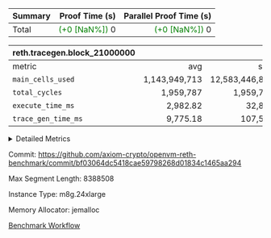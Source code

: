 | Summary | Proof Time (s) | Parallel Proof Time (s) |
|:---|---:|---:|
| Total | <span style='color: green'>(+0 [NaN%])</span> 0 | <span style='color: green'>(+0 [NaN%])</span> 0 |


| reth.tracegen.block_21000000 |||||
|:---|---:|---:|---:|---:|
|metric|avg|sum|max|min|
| `main_cells_used     ` |  1,143,949,713 |  12,583,446,843 |  1,923,876,359 |  289,533,396 |
| `total_cycles        ` |  1,959,787 |  1,959,787 |  1,959,787 |  1,959,787 |
| `execute_time_ms     ` |  2,982.82 |  32,811 |  6,177 |  271 |
| `trace_gen_time_ms   ` |  9,775.18 |  107,527 |  11,956 |  3,563 |



<details>
<summary>Detailed Metrics</summary>

| group | block_number | segment | trace_gen_time_ms | total_cycles | main_cells_used | execute_time_ms |
| --- | --- | --- | --- | --- | --- | --- |
| reth.tracegen.block_21000000 | 21000000 | 0 | 9,814 |  | 988,870,624 | 2,898 | 
| reth.tracegen.block_21000000 | 21000000 | 1 | 9,761 |  | 985,933,416 | 2,763 | 
| reth.tracegen.block_21000000 | 21000000 | 10 | 3,563 | 1,959,787 | 289,533,396 | 271 | 
| reth.tracegen.block_21000000 | 21000000 | 2 | 9,812 |  | 986,781,983 | 2,869 | 
| reth.tracegen.block_21000000 | 21000000 | 3 | 5,586 |  | 1,428,027,570 | 800 | 
| reth.tracegen.block_21000000 | 21000000 | 4 | 11,088 |  | 1,353,898,869 | 6,177 | 
| reth.tracegen.block_21000000 | 21000000 | 5 | 11,370 |  | 1,090,332,607 | 3,302 | 
| reth.tracegen.block_21000000 | 21000000 | 6 | 11,956 |  | 1,150,145,986 | 3,734 | 
| reth.tracegen.block_21000000 | 21000000 | 7 | 11,880 |  | 1,108,313,538 | 3,605 | 
| reth.tracegen.block_21000000 | 21000000 | 8 | 11,939 |  | 1,277,732,495 | 3,610 | 
| reth.tracegen.block_21000000 | 21000000 | 9 | 10,758 |  | 1,923,876,359 | 2,782 | 

</details>


Commit: https://github.com/axiom-crypto/openvm-reth-benchmark/commit/bf03064dc5418cae59798268d01834c1465aa294

Max Segment Length: 8388508

Instance Type: m8g.24xlarge

Memory Allocator: jemalloc

[Benchmark Workflow](https://github.com/axiom-crypto/openvm-reth-benchmark/actions/runs/13166477445)
